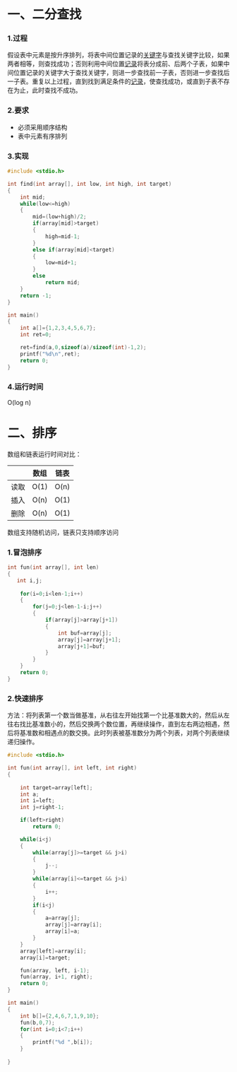 # 一、二分查找

### 1.**过程**

假设表中元素是按升序排列，将表中间位置记录的[关键字](https://baike.baidu.com/item/关键字)与查找关键字比较，如果两者相等，则查找成功；否则利用中间位置[记录](https://baike.baidu.com/item/记录/1837758)将表分成前、后两个子表，如果中间位置记录的关键字大于查找关键字，则进一步查找前一子表，否则进一步查找后一子表。重复以上过程，直到找到满足条件的[记录](https://baike.baidu.com/item/记录/1837758)，使查找成功，或直到子表不存在为止，此时查找不成功。

### 2.要求

* 必须采用顺序结构
* 表中元素有序排列

### 3.实现

```c
#include <stdio.h>

int find(int array[], int low, int high, int target)
{
    int mid;
    while(low<=high)
    {
        mid=(low+high)/2;
        if(array[mid]>target)
        {
            high=mid-1;
        }
        else if(array[mid]<target)
        {
            low=mid+1;
        }
        else
            return mid;
    }
    return -1;
}

int main()
{
    int a[]={1,2,3,4,5,6,7};
    int ret=0;

    ret=find(a,0,sizeof(a)/sizeof(int)-1,2);
    printf("%d\n",ret);
    return 0;
}
```

### 4.运行时间

O(log n)



# 二、排序

数组和链表运行时间对比：

|      | 数组 | 链表 |
| :--: | :--: | :--: |
| 读取 | O(1) | O(n) |
| 插入 | O(n) | O(1) |
| 删除 | O(n) | O(1) |

数组支持随机访问，链表只支持顺序访问



### 1.冒泡排序

```c
int fun(int array[], int len)
{
   int i,j;
    
    for(i=0;i<len-1;i++)
    {
        for(j=0;j<len-1-i;j++)
        {
            if(array[j]>array[j+1])
            {
                int buf=array[j];
                array[j]=array[j+1];
                array[j+1]=buf;
            }
        }
    }
    return 0;
}

```



### 2.快速排序

方法：将列表第一个数当做基准，从右往左开始找第一个比基准数大的，然后从左往右找比基准数小的，然后交换两个数位置，再继续操作，直到左右两边相遇，然后将基准数和相遇点的数交换。此时列表被基准数分为两个列表，对两个列表继续递归操作。

```c
#include <stdio.h>

int fun(int array[], int left, int right)
{
   
    int target=array[left];
    int a;
    int i=left;
    int j=right-1;

    if(left>right)
        return 0;

    while(i<j)
    {
        while(array[j]>=target && j>i)
        {
            j--;
        }
        while(array[i]<=target && j>i)
        {
            i++;
        }
        if(i<j)
        {
            a=array[j];
            array[j]=array[i];
            array[i]=a;
        }
    }
    array[left]=array[i];
    array[i]=target;

    fun(array, left, i-1);
    fun(array, i+1, right);
    return 0;
}

int main()
{
    int b[]={2,4,6,7,1,9,10};
    fun(b,0,7);
    for(int i=0;i<7;i++)
    {
        printf("%d ",b[i]);
    }
    
}
```

